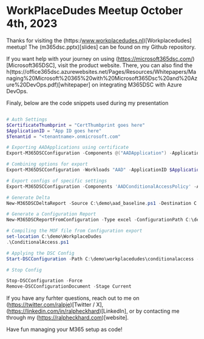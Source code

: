 # WorkPlaceDudes Meetup October 4th, 2023

Thanks for visiting the (https:/www.workplacedudes.nl)[Workplacedudes] meetup!
The (m365dsc.pptx)[slides] can be found on my Github repository.

If you want help with your journey on using (https://microsoft365dsc.com/)[Microsoft365DSC], visit the product website. There, you can also find the h(ttps://office365dsc.azurewebsites.net/Pages/Resources/Whitepapers/Managing%20Microsoft%20365%20with%20Microsoft365Dsc%20and%20Azure%20DevOps.pdf)[whitepaper] on integrating M365DSC with Azure DevOps.

Finaly, below are the code snippets used during my presentation
```powershell

# Auth Settings
$CertificateThumbprint = "CertThumbprint goes here"
$ApplicationID = "App ID goes here"
$Tenantid = "<tenantname>.onmicrosoft.com" 

# Exporting AADApplications using certificate
Export-M365DSCConfiguration -Components @("AADApplication") -ApplicationId $ApplicationId -CertificateThumbprint $CertificateThumbprint -TenantId $TenantId

# Combining options for export
Export-M365DSCConfiguration -Workloads "AAD" -ApplicationID $ApplicationID -CertificateThumbprint $CertificateThumbprint -TenantId $Tenantid -filename AAD.ps1 -configurationname AAD -Path c:\Demo\WorkplaceDudes

# Export configs of specific settings
Export-M365DSCConfiguration -Components 'AADConditionalAccessPolicy' -ApplicationId $ApplicationId -CertificateThumbprint $CertificateThumbprint -TenantId $TenantId -FileName ConditionalAccess.ps1 -Path c:\demo\workplacedudes

# Generate Delta
New-M365DSCDeltaReport -Source C:\demo\aad_baseline.ps1 -Destination C:\demo\workplacedudes\aad.ps1 -OutputPath c:\demo\workplacedudes\delta.html

# Generate a Configuration Report
New-M365DSCReportFromConfiguration -Type excel -ConfigurationPath C:\demo\workplacedudes\ConditionalAccess.ps1 -OutputPath c:\demo\workplacedudes\Report.xlsx

# Compiling the MOF file from Configuration export
set-location C:\demo\WorkplaceDudes
.\ConditionalAccess.ps1

# Applying the DSC Config
Start-DSCConfiguration -Path C:\demo\workplacedudes\conditionalaccess -Wait -Verbose -Force

# Stop Config

Stop-DSCConfiguration -Force
Remove-DSCConfigurationDocument -Stage Current

```



If you have any furhter questions, reach out to me on (https://twitter.com/ralpje)[Twitter / X], (https://linkedin.com/in/ralpheckhard)[LinkedIn], or by contacting me through my (https://ralpheckhard.com)[website].

Have fun managing your M365 setup as code!
